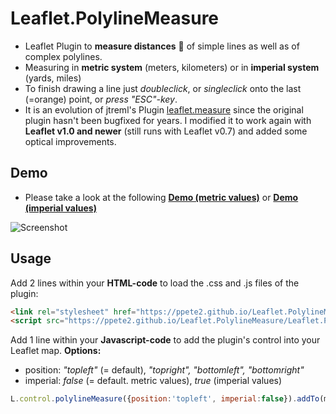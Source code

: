 # Leaflet.PolylineMeasure
* Leaflet Plugin to **measure distances** :triangular_ruler: of simple lines as well as of complex polylines.
* Measuring in **metric system** (meters, kilometers) or in **imperial system** (yards, miles)
* To finish drawing a line just *doubleclick*, or *singleclick* onto the last (=orange) point, or *press "ESC"-key*.
* It is an evolution of jtreml's Plugin [leaflet.measure](https://github.com/jtreml/leaflet.measure) since the original plugin hasn't been bugfixed for years. I modified it to work again with **Leaflet v1.0 and newer** (still runs with Leaflet v0.7) and added some optical improvements.

## Demo
* Please take a look at the following [**Demo (metric values)**](https://ppete2.github.io/Leaflet.PolylineMeasure/demo_metric.html) or [**Demo (imperial values)**](https://ppete2.github.io/Leaflet.PolylineMeasure/demo_imperial.html)

![Screenshot](https://ppete2.github.io/Leaflet.PolylineMeasure/screenshot.jpg)

## Usage

Add 2 lines within your **HTML-code** to load the .css and .js files of the plugin:
```html
<link rel="stylesheet" href="https://ppete2.github.io/Leaflet.PolylineMeasure/Leaflet.PolylineMeasure.css" />
<script src="https://ppete2.github.io/Leaflet.PolylineMeasure/Leaflet.PolylineMeasure.js"></script>
```

Add 1 line within your **Javascript-code** to add the plugin's control into your Leaflet map.
**Options:**
* position: *"topleft"* (= default), *"topright", "bottomleft", "bottomright"*
* imperial: *false* (= default. metric values), *true* (imperial values)
```javascript
L.control.polylineMeasure({position:'topleft', imperial:false}).addTo(map);
```
